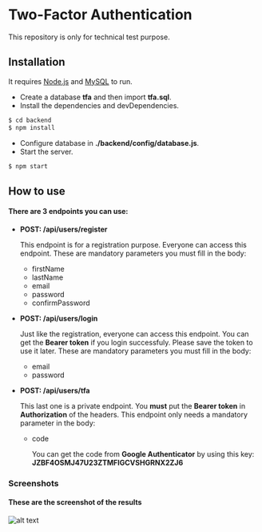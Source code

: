 # Two-Factor Authentication

This repository is only for technical test purpose. 


## Installation

It requires [Node.js](https://nodejs.org/) and [MySQL](https://mysql.com/) to run.
* Create a database __tfa__ and then import __tfa.sql__.
* Install the dependencies and devDependencies.

```sh
$ cd backend
$ npm install
```

* Configure database in __./backend/config/database.js__.
* Start the server.
```sh
$ npm start
```

## How to use
#### There are 3 endpoints you can use:

* __POST: /api/users/register__

    This endpoint is for a registration purpose. Everyone can access this endpoint. 
These are mandatory parameters you must fill in the body:
  + firstName
  + lastName
  + email
  + password
  + confirmPassword


* __POST: /api/users/login__

    Just like the registration, everyone can access this endpoint. You can get the __Bearer token__ if you login successfuly. 
Please save the token to use it later.
These are mandatory parameters you must fill in the body:
  + email
  + password


* __POST: /api/users/tfa__

    This last one is a private endpoint. You __must__ put the __Bearer token__ in __Authorization__ of the headers.
This endpoint only needs a mandatory parameter in the body:
  + code

    You can get the code from __Google Authenticator__ by using this key: __JZBF4OSMJ47U23ZTMFIGCVSHGRNX2ZJ6__ 


### Screenshots
#### These are the screenshot of the results
![alt text](https://github.com/ffauzann/tfa/blob/master/screemshots/login-failed.png?raw=true)